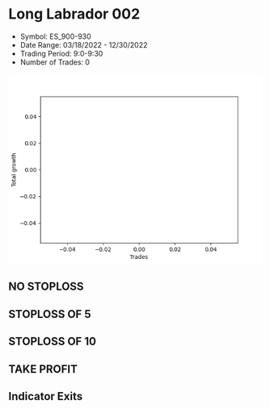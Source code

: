 # Long Labrador 002 
- Symbol: ES_900-930
- Date Range: 03/18/2022 - 12/30/2022
- Trading Period: 9:0-9:30
- Number of Trades: 0

![Plot](LongLabrador002ES_900-930.png)
## NO STOPLOSS














## STOPLOSS OF 5














## STOPLOSS OF 10














## TAKE PROFIT











## Indicator Exits


